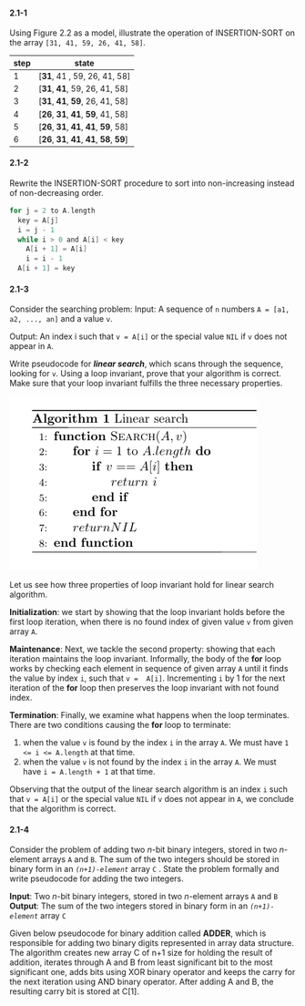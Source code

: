 #### 2.1-1
Using Figure 2.2 as a model, illustrate the operation of INSERTION-SORT on the array `[31, 41, 59, 26, 41, 58]`.

|    step    | state |
|--------|-----------|
| 1 | [**31**, 41 , 59, 26, 41, 58] |
| 2 | [**31**, **41**, 59, 26, 41, 58] |
| 3 | [**31**, **41**, **59**, 26, 41, 58] |
| 4 | [**26**, **31**, **41**, **59**, 41, 58] |
| 5 | [**26**, **31**, **41**, **41**, **59**, 58] |
| 6 | [**26**, **31**, **41**, **41**, **58**, **59**] |


#### 2.1-2
Rewrite the INSERTION-SORT procedure to sort into non-increasing instead of non-decreasing order.

```scala
for j = 2 to A.length
  key = A[j]
  i = j - 1
  while i > 0 and A[i] < key
    A[i + 1] = A[i]
    i = i - 1
  A[i + 1] = key
```

#### 2.1-3
Consider the searching problem:
Input: A sequence of `n` numbers `A = [a1, a2, ..., an]` and a value `v`.

Output: An index i such that `v = A[i]` or the special value `NIL` if `v` does not appear in `A`.

Write pseudocode for _**linear search**_, which scans through the sequence, looking for `v`. 
Using a loop invariant, prove that your algorithm is correct. Make sure that your loop invariant fulfills the three necessary properties.

![alt text](./2.1-3.png "Pseudocode")

Let us see how three properties of loop invariant hold for linear search algorithm.

**Initialization**: we start by showing that the loop invariant holds before the first loop iteration, when there is no found index of 
given value `v` from given array `A`. 

**Maintenance**: Next, we tackle the second property: showing that each iteration maintains the loop invariant. Informally, the body of 
the **for** loop works by checking each element in sequence of given array `A` until it finds the value by index `i`, such that `v = 
A[i]`. Incrementing `i` by 1 for the next iteration of the **for** loop then preserves the loop invariant with not found index.

**Termination**: Finally, we examine what happens when the loop terminates. There are two conditions causing the **for** loop to terminate:
1. when the value `v` is found by the index `i` in the array `A`. We must have `1 <= i <= A.length` at that time.
2. when the value `v` is not found by the index `i` in the array `A`. We must have `i = A.length + 1` at that time.

Observing that the output of the linear search algorithm is an index `i` such that `v = A[i]` or the special value `NIL` if `v` does not
 appear in `A`, we conclude that the algorithm is correct.


#### 2.1-4
Consider the problem of adding two _n_-bit binary integers, stored in two _n_-element arrays `A` and `B`. 
The sum of the two integers should be stored in binary form in an _`(n+1)-element`_ array `C` . 
State the problem formally and write pseudocode for adding the two integers.

**Input**: Two _n_-bit binary integers, stored in two _n_-element arrays `A` and `B`
**Output**: The sum of the two integers stored in binary form in an _`(n+1)-element`_ array `C`

Given below pseudocode for binary addition called **ADDER**, which is responsible for adding two binary digits represented in
 array data structure. The algorithm creates new array C of n+1 size for holding the result of addition, iterates through A and B from 
 least significant bit to the most significant one, adds bits using XOR binary operator and keeps the carry for the next iteration using 
 AND binary operator. After adding A and B, the resulting carry bit is stored at C[1].
